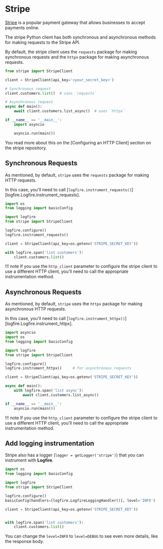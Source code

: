 # Stripe

[Stripe] is a popular payment gateway that allows businesses to accept payments online.

The stripe Python client has both synchronous and asynchronous methods for making requests to the Stripe API.

By default, the stripe client uses the `requests` package for making synchronous requests and
the `httpx` package for making asynchronous requests.

```py
from stripe import StripeClient

client = StripeClient(api_key='<your_secret_key>')

# Synchronous request
client.customers.list()  # uses `requests`

# Asynchronous request
async def main():
    await client.customers.list_async()  # uses `httpx`

if __name__ == '__main__':
    import asyncio

    asyncio.run(main())
```

You read more about this on the [Configuring an HTTP Client] section on the stripe repository.

## Synchronous Requests

As mentioned, by default, `stripe` uses the `requests` package for making HTTP requests.

In this case, you'll need to call [`logfire.instrument_requests()`][logfire.Logfire.instrument_requests].

```py
import os
from logging import basicConfig

import logfire
from stripe import StripeClient

logfire.configure()
logfire.instrument_requests()

client = StripeClient(api_key=os.getenv('STRIPE_SECRET_KEY'))

with logfire.span('list customers'):
    client.customers.list()
```

!!! note
    If you use the `http_client` parameter to configure the stripe client to use a different HTTP client,
    you'll need to call the appropriate instrumentation method.

## Asynchronous Requests

As mentioned, by default, `stripe` uses the `httpx` package for making asynchronous HTTP requests.

In this case, you'll need to call [`logfire.instrument_httpx()`][logfire.Logfire.instrument_httpx].

```py
import asyncio
import os
from logging import basicConfig

import logfire
from stripe import StripeClient

logfire.configure()
logfire.instrument_httpx()     # for asynchronous requests

client = StripeClient(api_key=os.getenv('STRIPE_SECRET_KEY'))

async def main():
    with logfire.span('list async'):
        await client.customers.list_async()

if __name__ == '__main__':
    asyncio.run(main())
```

!!! note
    If you use the `http_client` parameter to configure the stripe client to use a different HTTP client,
    you'll need to call the appropriate instrumentation method.

## Add logging instrumentation

Stripe also has a logger (`logger = getLogger('stripe')`) that you can instrument with **Logfire**.

```py hl_lines="8"
import os
from logging import basicConfig

import logfire
from stripe import StripeClient

logfire.configure()
basicConfig(handlers=[logfire.LogfireLoggingHandler()], level='INFO')

client = StripeClient(api_key=os.getenv('STRIPE_SECRET_KEY'))


with logfire.span('list customers'):
    client.customers.list()
```

You can change the `level=INFO` to `level=DEBUG` to see even more details, like the response body.

[Stripe]: https://stripe.com
[Configure an HTTP Client]: https://github.com/stripe/stripe-python#configuring-an-http-client
